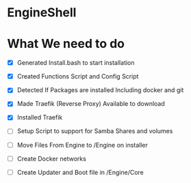 # EngineShell

# What We need to do

-[x] Generated Install.bash to start installation 
-[x] Created Functions Script and Config Script
-[x] Detected If Packages are installed Including docker and git
-[x] Made Traefik (Reverse Proxy) Available to download
-[x] Installed Traefik
-[ ] Setup Script to support for Samba Shares and volumes
- [ ] Move Files From Engine to /Engine on installer
- [ ] Create Docker networks
- [ ] Create Updater and Boot file in /Engine/Core

